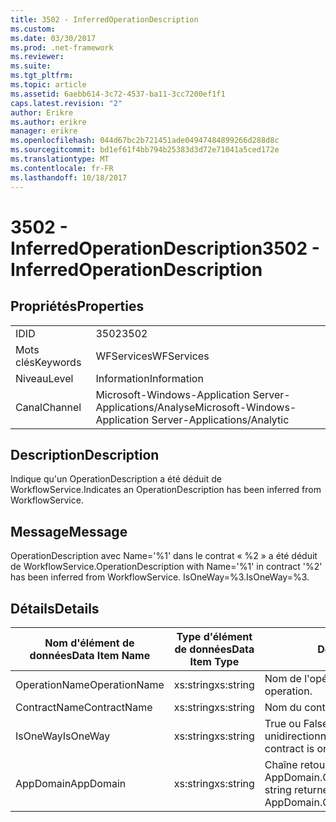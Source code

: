 ```yaml
---
title: 3502 - InferredOperationDescription
ms.custom: 
ms.date: 03/30/2017
ms.prod: .net-framework
ms.reviewer: 
ms.suite: 
ms.tgt_pltfrm: 
ms.topic: article
ms.assetid: 6aebb614-3c72-4537-ba11-3cc7200ef1f1
caps.latest.revision: "2"
author: Erikre
ms.author: erikre
manager: erikre
ms.openlocfilehash: 044d67bc2b721451ade04947484899266d288d8c
ms.sourcegitcommit: bd1ef61f4bb794b25383d3d72e71041a5ced172e
ms.translationtype: MT
ms.contentlocale: fr-FR
ms.lasthandoff: 10/18/2017
---
```

# <a name="3502---inferredoperationdescription"></a><span data-ttu-id="a1fa2-102">3502 - InferredOperationDescription</span><span class="sxs-lookup"><span data-stu-id="a1fa2-102">3502 - InferredOperationDescription</span></span>
## <a name="properties"></a><span data-ttu-id="a1fa2-103">Propriétés</span><span class="sxs-lookup"><span data-stu-id="a1fa2-103">Properties</span></span>  
  
|||  
|-|-|  
|<span data-ttu-id="a1fa2-104">ID</span><span class="sxs-lookup"><span data-stu-id="a1fa2-104">ID</span></span>|<span data-ttu-id="a1fa2-105">3502</span><span class="sxs-lookup"><span data-stu-id="a1fa2-105">3502</span></span>|  
|<span data-ttu-id="a1fa2-106">Mots clés</span><span class="sxs-lookup"><span data-stu-id="a1fa2-106">Keywords</span></span>|<span data-ttu-id="a1fa2-107">WFServices</span><span class="sxs-lookup"><span data-stu-id="a1fa2-107">WFServices</span></span>|  
|<span data-ttu-id="a1fa2-108">Niveau</span><span class="sxs-lookup"><span data-stu-id="a1fa2-108">Level</span></span>|<span data-ttu-id="a1fa2-109">Information</span><span class="sxs-lookup"><span data-stu-id="a1fa2-109">Information</span></span>|  
|<span data-ttu-id="a1fa2-110">Canal</span><span class="sxs-lookup"><span data-stu-id="a1fa2-110">Channel</span></span>|<span data-ttu-id="a1fa2-111">Microsoft-Windows-Application Server-Applications/Analyse</span><span class="sxs-lookup"><span data-stu-id="a1fa2-111">Microsoft-Windows-Application Server-Applications/Analytic</span></span>|  
  
## <a name="description"></a><span data-ttu-id="a1fa2-112">Description</span><span class="sxs-lookup"><span data-stu-id="a1fa2-112">Description</span></span>  
 <span data-ttu-id="a1fa2-113">Indique qu'un OperationDescription a été déduit de WorkflowService.</span><span class="sxs-lookup"><span data-stu-id="a1fa2-113">Indicates an OperationDescription has been inferred from WorkflowService.</span></span>  
  
## <a name="message"></a><span data-ttu-id="a1fa2-114">Message</span><span class="sxs-lookup"><span data-stu-id="a1fa2-114">Message</span></span>  
 <span data-ttu-id="a1fa2-115">OperationDescription avec Name='%1' dans le contrat « %2 » a été déduit de WorkflowService.</span><span class="sxs-lookup"><span data-stu-id="a1fa2-115">OperationDescription with Name='%1' in contract '%2' has been inferred from WorkflowService.</span></span> <span data-ttu-id="a1fa2-116">IsOneWay=%3.</span><span class="sxs-lookup"><span data-stu-id="a1fa2-116">IsOneWay=%3.</span></span>  
  
## <a name="details"></a><span data-ttu-id="a1fa2-117">Détails</span><span class="sxs-lookup"><span data-stu-id="a1fa2-117">Details</span></span>  
  
|<span data-ttu-id="a1fa2-118">Nom d'élément de données</span><span class="sxs-lookup"><span data-stu-id="a1fa2-118">Data Item Name</span></span>|<span data-ttu-id="a1fa2-119">Type d'élément de données</span><span class="sxs-lookup"><span data-stu-id="a1fa2-119">Data Item Type</span></span>|<span data-ttu-id="a1fa2-120">Description</span><span class="sxs-lookup"><span data-stu-id="a1fa2-120">Description</span></span>|  
|--------------------|--------------------|-----------------|  
|<span data-ttu-id="a1fa2-121">OperationName</span><span class="sxs-lookup"><span data-stu-id="a1fa2-121">OperationName</span></span>|<span data-ttu-id="a1fa2-122">xs:string</span><span class="sxs-lookup"><span data-stu-id="a1fa2-122">xs:string</span></span>|<span data-ttu-id="a1fa2-123">Nom de l'opération.</span><span class="sxs-lookup"><span data-stu-id="a1fa2-123">The name of the operation.</span></span>|  
|<span data-ttu-id="a1fa2-124">ContractName</span><span class="sxs-lookup"><span data-stu-id="a1fa2-124">ContractName</span></span>|<span data-ttu-id="a1fa2-125">xs:string</span><span class="sxs-lookup"><span data-stu-id="a1fa2-125">xs:string</span></span>|<span data-ttu-id="a1fa2-126">Nom du contrat.</span><span class="sxs-lookup"><span data-stu-id="a1fa2-126">The name of the contract.</span></span>|  
|<span data-ttu-id="a1fa2-127">IsOneWay</span><span class="sxs-lookup"><span data-stu-id="a1fa2-127">IsOneWay</span></span>|<span data-ttu-id="a1fa2-128">xs:string</span><span class="sxs-lookup"><span data-stu-id="a1fa2-128">xs:string</span></span>|<span data-ttu-id="a1fa2-129">True ou False indiquant si le contrat est unidirectionnel.</span><span class="sxs-lookup"><span data-stu-id="a1fa2-129">True or False indicating if the contract is one-way.</span></span>|  
|<span data-ttu-id="a1fa2-130">AppDomain</span><span class="sxs-lookup"><span data-stu-id="a1fa2-130">AppDomain</span></span>|<span data-ttu-id="a1fa2-131">xs:string</span><span class="sxs-lookup"><span data-stu-id="a1fa2-131">xs:string</span></span>|<span data-ttu-id="a1fa2-132">Chaîne retournée par AppDomain.CurrentDomain.FriendlyName.</span><span class="sxs-lookup"><span data-stu-id="a1fa2-132">The string returned by AppDomain.CurrentDomain.FriendlyName.</span></span>|

